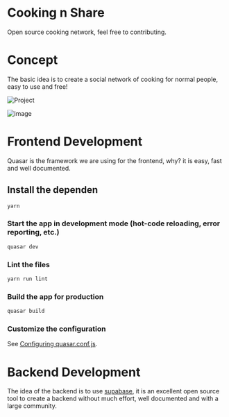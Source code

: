 # Cooking n Share

Open source cooking network, feel free to contributing.

# Concept

The basic idea is to create a social network of cooking for normal people, easy to use and free!

![Project](https://user-images.githubusercontent.com/35310226/137640323-b7a46d7f-6ba1-40d3-98b1-dbaa3a00569d.png)


![image](https://user-images.githubusercontent.com/35310226/137640282-279263cf-ebfe-4521-9de6-aaaf392b1035.png)

# Frontend Development

Quasar is the framework we are using for the frontend, why? it is easy, fast and well documented.

## Install the dependen
```bash
yarn
```

### Start the app in development mode (hot-code reloading, error reporting, etc.)
```bash
quasar dev
```

### Lint the files
```bash
yarn run lint
```

### Build the app for production
```bash
quasar build
```

### Customize the configuration
See [Configuring quasar.conf.js](https://quasar.dev/quasar-cli/quasar-conf-js).

# Backend Development

The idea of the backend is to use [supabase](https://supabase.io/), it is an excellent open source tool to create a backend without much effort, well documented and with a large community.

